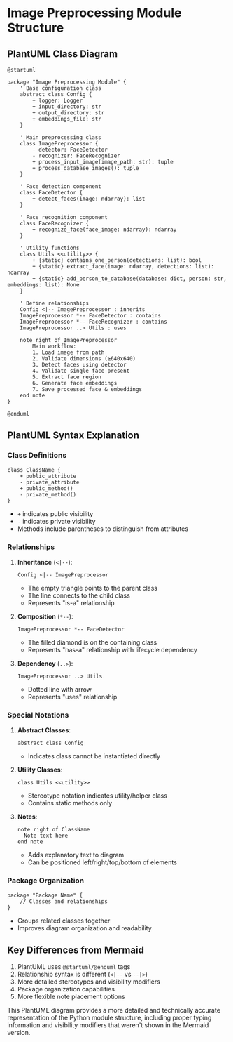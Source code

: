 # Image Preprocessing Module Structure

## PlantUML Class Diagram

```plantuml
@startuml

package "Image Preprocessing Module" {
    ' Base configuration class
    abstract class Config {
        + logger: Logger
        + input_directory: str
        + output_directory: str
        + embeddings_file: str
    }

    ' Main preprocessing class
    class ImagePreprocessor {
        - detector: FaceDetector
        - recognizer: FaceRecognizer
        + process_input_image(image_path: str): tuple
        + process_database_images(): tuple
    }

    ' Face detection component
    class FaceDetector {
        + detect_faces(image: ndarray): list
    }

    ' Face recognition component
    class FaceRecognizer {
        + recognize_face(face_image: ndarray): ndarray
    }

    ' Utility functions
    class Utils <<utility>> {
        + {static} contains_one_person(detections: list): bool
        + {static} extract_face(image: ndarray, detections: list): ndarray
        + {static} add_person_to_database(database: dict, person: str, embeddings: list): None
    }

    ' Define relationships
    Config <|-- ImagePreprocessor : inherits
    ImagePreprocessor *-- FaceDetector : contains
    ImagePreprocessor *-- FaceRecognizer : contains
    ImagePreprocessor ..> Utils : uses

    note right of ImagePreprocessor
        Main workflow:
        1. Load image from path
        2. Validate dimensions (≥640x640)
        3. Detect faces using detector
        4. Validate single face present
        5. Extract face region
        6. Generate face embeddings
        7. Save processed face & embeddings
    end note
}

@enduml
```

## PlantUML Syntax Explanation

### Class Definitions
```plantuml
class ClassName {
    + public_attribute
    - private_attribute
    + public_method()
    - private_method()
}
```
- `+` indicates public visibility
- `-` indicates private visibility
- Methods include parentheses to distinguish from attributes

### Relationships
1. **Inheritance** (`<|--`):
   ```plantuml
   Config <|-- ImagePreprocessor
   ```
   - The empty triangle points to the parent class
   - The line connects to the child class
   - Represents "is-a" relationship

2. **Composition** (`*--`):
   ```plantuml
   ImagePreprocessor *-- FaceDetector
   ```
   - The filled diamond is on the containing class
   - Represents "has-a" relationship with lifecycle dependency

3. **Dependency** (`..>`):
   ```plantuml
   ImagePreprocessor ..> Utils
   ```
   - Dotted line with arrow
   - Represents "uses" relationship

### Special Notations
1. **Abstract Classes**:
   ```plantuml
   abstract class Config
   ```
   - Indicates class cannot be instantiated directly

2. **Utility Classes**:
   ```plantuml
   class Utils <<utility>>
   ```
   - Stereotype notation indicates utility/helper class
   - Contains static methods only

3. **Notes**:
   ```plantuml
   note right of ClassName
     Note text here
   end note
   ```
   - Adds explanatory text to diagram
   - Can be positioned left/right/top/bottom of elements

### Package Organization
```plantuml
package "Package Name" {
    // Classes and relationships
}
```
- Groups related classes together
- Improves diagram organization and readability

## Key Differences from Mermaid
1. PlantUML uses `@startuml/@enduml` tags
2. Relationship syntax is different (`<|--` vs `--|>`)
3. More detailed stereotypes and visibility modifiers
4. Package organization capabilities
5. More flexible note placement options

This PlantUML diagram provides a more detailed and technically accurate representation of the Python module structure, including proper typing information and visibility modifiers that weren't shown in the Mermaid version.
